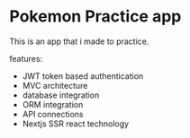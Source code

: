 # Pokemon Practice app
This is an app that i made to practice.

features:
- JWT token based authentication
- MVC architecture
- database integration
- ORM integration
- API connections
- Nextjs SSR react technology

